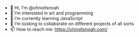 - 👋 Hi, I’m @ohnoitsnoah
- 👀 I’m interested in art and programming
- 🌱 I’m currently learning JavaScript
- 💞️ I’m looking to collaborate on different projects of all sorts
- 📫 How to reach me:
    https://ohnoitsnoah.com/
